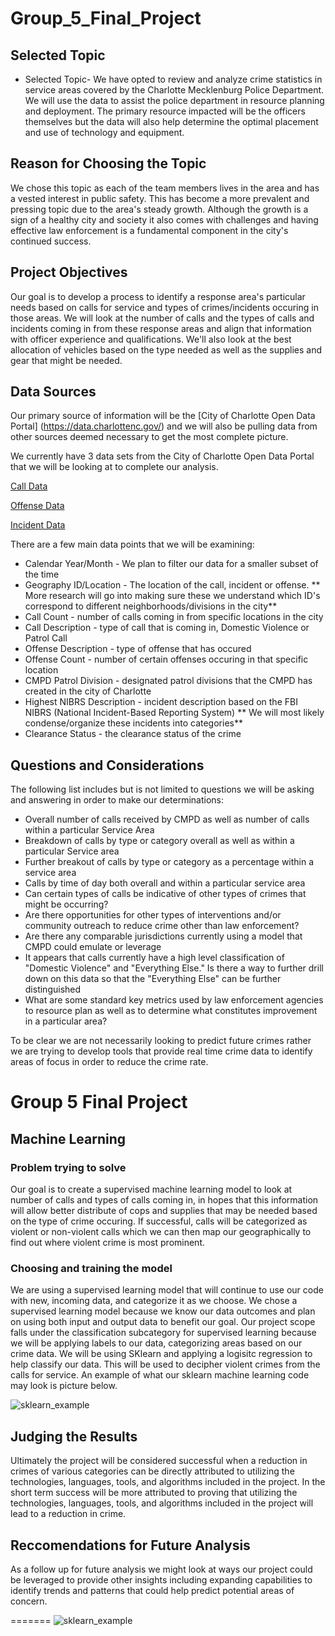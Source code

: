 
# Group_5_Final_Project

## Selected Topic

* Selected Topic- We have opted to review and analyze crime statistics in service areas covered by the Charlotte Mecklenburg Police Department. We will use the data to assist the police department in resource planning and deployment. The primary resource impacted will be the officers themselves but the data will also help determine the optimal placement and use of technology and equipment. 

## Reason for Choosing the Topic

We chose this topic as each of the team members lives in the area and has a vested interest in public safety. This has become a more prevalent and pressing topic due to the area's steady growth. Although the growth is a sign of a healthy city and society it also comes with challenges and having effective law enforcement is a fundamental component in the city's continued success.  

## Project Objectives

Our goal is to develop a process to identify a response area's particular needs based on calls for service and types of crimes/incidents occuring in those areas. We will look at the number of calls and the types of calls and incidents coming in from these response areas and align that information with officer experience and qualifications. We'll also look at the best allocation of vehicles based on the type needed as well as the supplies and gear that might be needed. 

## Data Sources

Our primary source of information will be the [City of Charlotte Open Data Portal] (https://data.charlottenc.gov/) and we will also be pulling data from other sources deemed necessary to get the most complete picture.

We currently have 3 data sets from the City of Charlotte Open Data Portal that we will be looking at to complete our analysis. 

[Call Data](CMPD_Calls_for_Service.csv)

[Offense Data](Violent_Crime_Offenses.csv)

[Incident Data](CMPD_Incidents.csv) 

There are a few main data points that we will be examining:

- Calendar Year/Month - We plan to filter our data for a smaller subset of the time
- Geography ID/Location - The location of the call, incident or offense. ** More research will go into     making sure these we understand which ID's correspond to different neighborhoods/divisions in the city** 
- Call Count - number of calls coming in from specific locations in the city
- Call Description - type of call that is coming in, Domestic Violence or Patrol Call
- Offense Description - type of offense that has occured
- Offense Count - number of certain offenses occuring in that specific location 
- CMPD Patrol Division - designated patrol divisions that the CMPD has created in the city of Charlotte 
- Highest NIBRS Description - incident description based on the FBI NIBRS (National Incident-Based Reporting System) ** We will most likely condense/organize these incidents into categories**
- Clearance Status - the clearance status of the crime 


## Questions and Considerations

The following list includes but is not limited to questions we will be asking and answering in order to make our determinations:

- Overall number of calls received by CMPD as well as number of calls within a particular Service Area
- Breakdown of calls by type or category overall as well as within a particular Service area
- Further breakout of calls by type or category as a percentage within a service area
- Calls by time of day both overall and within a particular service area
- Can certain types of calls be indicative of other types of crimes that might be occurring?
- Are there opportunities for other types of interventions and/or community outreach to reduce crime other than law enforcement? 
- Are there any comparable jurisdictions currently using a model that CMPD could emulate or leverage 
- It appears that calls currently have a high level classification of "Domestic Violence" and "Everything Else." Is there a way to further drill down on this data so that the "Everything Else" can be further distinguished
- What are some standard key metrics used by law enforcement agencies to resource plan as well as to determine what constitutes improvement in a particular area? 

To be clear we are not necessarily looking to predict future crimes rather we are trying to develop tools that provide real time crime data to identify areas of focus in order to reduce the crime rate. 

# Group 5 Final Project

## Machine Learning  
### Problem trying to solve   
Our goal is to create a supervised machine learning model to look at number of calls and types of calls coming in, in hopes that this information will allow better distribute of cops and supplies that may be needed based on the type of crime occuring. If successful, calls will be categorized as violent or non-violent calls which we can then map our geographically to find out where violent crime is most prominent.  
### Choosing and training the model  
We are using a supervised learning model that will continue to use our code with new, incoming data, and categorize it as we choose. We chose a supervised learning model because we know our data outcomes and plan on using both input and output data to benefit our goal. Our project scope falls under the classification subcategory for supervised learning because we will be applying labels to our data, categorizing areas based on our crime data. We will be using SKlearn and applying a logisitc regression to help classify our data. This will be used to decipher violent crimes from the calls for service. An example of what our sklearn machine learning code may look is picture below.

![sklearn_example](https://user-images.githubusercontent.com/96501958/168442833-9f2811c2-58ac-4276-95dc-be486bdf47d2.png)  


## Judging the Results

Ultimately the project will be considered successful when a reduction in crimes of various categories can be directly attributed to utilizing the technologies, languages, tools, and algorithms included in the project. In the short term success will be more attributed to proving that utilizing the technologies, languages, tools, and algorithms included in the project will lead to a reduction in crime.

## Reccomendations for Future Analysis

As a follow up for future analysis we might look at ways our project could be leveraged to provide other insights including expanding capabilities to identify trends and patterns that could help predict potential areas of concern. 

=======
![sklearn_example](https://user-images.githubusercontent.com/96501958/168442833-9f2811c2-58ac-4276-95dc-be486bdf47d2.png)

